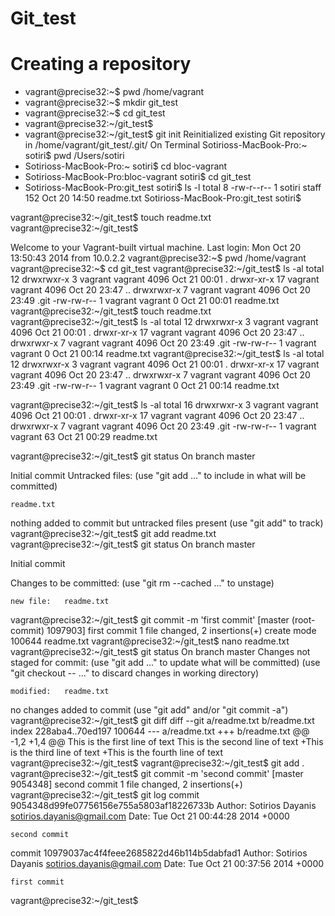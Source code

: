 Git_test
==========
  # Creating a repository

  * vagrant@precise32:~$ pwd
   /home/vagrant
  * vagrant@precise32:~$ mkdir git_test
  * vagrant@precise32:~$ cd git_test
  * vagrant@precise32:~/git_test$ 
  * vagrant@precise32:~/git_test$ git init
   Reinitialized existing Git repository in /home/vagrant/git_test/.git/
          On Terminal
   Sotirioss-MacBook-Pro:~ sotiri$ pwd
   /Users/sotiri
   * Sotirioss-MacBook-Pro:~ sotiri$ cd bloc-vagrant
   * Sotirioss-MacBook-Pro:bloc-vagrant sotiri$ cd git_test
   * Sotirioss-MacBook-Pro:git_test sotiri$ ls -l
     total 8
     -rw-r--r--  1 sotiri  staff  152 Oct 20 14:50 readme.txt
   Sotirioss-MacBook-Pro:git_test sotiri$ 
   
   
   
   
   
   
   
   vagrant@precise32:~/git_test$ touch readme.txt
vagrant@precise32:~/git_test$ 



Welcome to your Vagrant-built virtual machine.
Last login: Mon Oct 20 13:50:43 2014 from 10.0.2.2
vagrant@precise32:~$ pwd
/home/vagrant
vagrant@precise32:~$ cd git_test
vagrant@precise32:~/git_test$ ls -al
total 12
drwxrwxr-x  3 vagrant vagrant 4096 Oct 21 00:01 .
drwxr-xr-x 17 vagrant vagrant 4096 Oct 20 23:47 ..
drwxrwxr-x  7 vagrant vagrant 4096 Oct 20 23:49 .git
-rw-rw-r--  1 vagrant vagrant    0 Oct 21 00:01 readme.txt
vagrant@precise32:~/git_test$ touch readme.txt
vagrant@precise32:~/git_test$ ls -al
total 12
drwxrwxr-x  3 vagrant vagrant 4096 Oct 21 00:01 .
drwxr-xr-x 17 vagrant vagrant 4096 Oct 20 23:47 ..
drwxrwxr-x  7 vagrant vagrant 4096 Oct 20 23:49 .git
-rw-rw-r--  1 vagrant vagrant    0 Oct 21 00:14 readme.txt
vagrant@precise32:~/git_test$ ls -al
total 12
drwxrwxr-x  3 vagrant vagrant 4096 Oct 21 00:01 .
drwxr-xr-x 17 vagrant vagrant 4096 Oct 20 23:47 ..
drwxrwxr-x  7 vagrant vagrant 4096 Oct 20 23:49 .git
-rw-rw-r--  1 vagrant vagrant    0 Oct 21 00:14 readme.txt


vagrant@precise32:~/git_test$ ls -al
total 16
drwxrwxr-x  3 vagrant vagrant 4096 Oct 21 00:01 .
drwxr-xr-x 17 vagrant vagrant 4096 Oct 20 23:47 ..
drwxrwxr-x  7 vagrant vagrant 4096 Oct 20 23:49 .git
-rw-rw-r--  1 vagrant vagrant   63 Oct 21 00:29 readme.txt

vagrant@precise32:~/git_test$ git status
 On branch master

 Initial commit
 Untracked files:
  (use "git add <file>..." to include in what will be committed)

	readme.txt
nothing added to commit but untracked files present (use "git add" to track)
vagrant@precise32:~/git_test$ git add readme.txt
vagrant@precise32:~/git_test$ git status
 On branch master

 Initial commit

 Changes to be committed:
   (use "git rm --cached <file>..." to unstage)

	new file:   readme.txt

vagrant@precise32:~/git_test$ git commit -m 'first commit'
[master (root-commit) 1097903] first commit
 1 file changed, 2 insertions(+)
 create mode 100644 readme.txt
vagrant@precise32:~/git_test$ nano readme.txt
vagrant@precise32:~/git_test$ git status
 On branch master
 Changes not staged for commit:
   (use "git add <file>..." to update what will be committed)
   (use "git checkout -- <file>..." to discard changes in working directory)

	modified:   readme.txt

no changes added to commit (use "git add" and/or "git commit -a")
vagrant@precise32:~/git_test$ git diff
diff --git a/readme.txt b/readme.txt
index 228aba4..70ed197 100644
--- a/readme.txt
+++ b/readme.txt
@@ -1,2 +1,4 @@
 This is the first line of text
 This is the second line of text
+This is the third line of text
+This is the fourth line of text
vagrant@precise32:~/git_test$ 
vagrant@precise32:~/git_test$ git add .
vagrant@precise32:~/git_test$ git commit -m 'second commit'
[master 9054348] second commit
 1 file changed, 2 insertions(+)
vagrant@precise32:~/git_test$ git log
commit 9054348d99fe07756156e755a5803af18226733b
Author: Sotirios Dayanis <sotirios.dayanis@gmail.com>
Date:   Tue Oct 21 00:44:28 2014 +0000

    second commit

commit 10979037ac4f4feee2685822d46b114b5dabfad1
Author: Sotirios Dayanis <sotirios.dayanis@gmail.com>
Date:   Tue Oct 21 00:37:56 2014 +0000

    first commit
vagrant@precise32:~/git_test$ 
